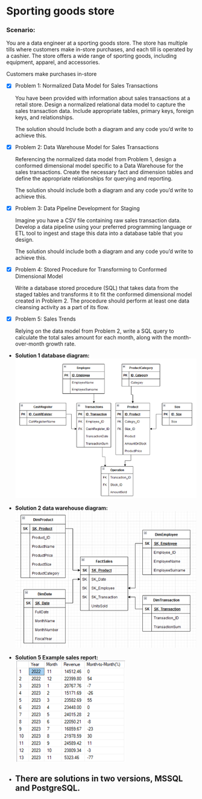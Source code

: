 # Sporting goods store
### Scenario:

You are a data engineer at a sporting goods store. The store has multiple tills where customers make in-store purchases, and each till is operated by a cashier. The store offers a wide range of sporting goods, including equipment, apparel, and accessories.

Customers make purchases in-store

- [x]  Problem 1: Normalized Data Model for Sales Transactions

    You have been provided with information about sales transactions at a retail store. Design a normalized relational data model to capture the sales transaction data. Include appropriate tables, primary keys, foreign keys, and relationships.
    
    The solution should Include both a diagram and any code you’d write to achieve this.
    
- [x]  Problem 2: Data Warehouse Model for Sales Transactions

    Referencing the normalized data model from Problem 1, design a conformed dimensional model specific to a Data Warehouse for the sales transactions. Create the necessary fact and dimension tables and define the appropriate relationships for querying and reporting.
    
    The solution should include both a diagram and any code you’d write to achieve this.
    
- [x]  Problem 3: Data Pipeline Development for Staging
    
    Imagine you have a CSV file containing raw sales transaction data. Develop a data pipeline using your preferred programming language or ETL tool to ingest and stage this data into a database table that you design. 
    
    The solution should include both a diagram and any code you’d write to achieve this.
    
- [x]  Problem 4: Stored Procedure for Transforming to Conformed Dimensional Model
    
    Write a database stored procedure (SQL) that takes data from the staged tables and transforms it to fit the conformed dimensional model created in Problem 2. The procedure should perform at least one data cleansing activity as a part of its flow.
    
- [x]  Problem 5: Sales Trends
    
    Relying on the data model from Problem 2, write a SQL query to calculate the total sales amount for each month, along with the month-over-month growth rate.

- ****Solution 1 database diagram:****
![alt text](https://github.com/Rosaverde/Database_DataWarehouse_Store/blob/main/salesdb.png)

- ****Solution 2 data warehouse diagram:****
![alt text](https://github.com/Rosaverde/Database_DataWarehouse_Store/blob/main/salesdw.png)

- ****Solution 5 Example sales report:****
![alt text](https://github.com/Rosaverde/Database_DataWarehouse_Store/blob/main/salesReport.png)

- ## There are solutions in two versions, MSSQL and PostgreSQL.